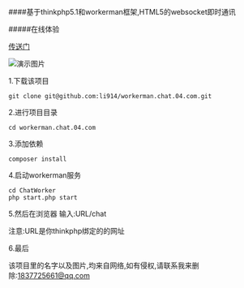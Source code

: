 ####基于thinkphp5.1和workerman框架,HTML5的websocket即时通讯

#####在线体验


[传送门](http://api.li914.com/chat)



![演示图片](https://github.com/li914/workerman.chat.04.com/blob/master/public/static/images/demo/01.png)






1.下载该项目

```
git clone git@github.com:li914/workerman.chat.04.com.git
```

2.进行项目目录

```
cd workerman.chat.04.com
```

3.添加依赖

```
composer install
```
4.启动workerman服务

```aidl
cd ChatWorker
php start.php start
```

5.然后在浏览器 输入:URL/chat

注意:URL是你thinkphp绑定的的网址

6.最后

该项目里的名字以及图片,均来自网络,如有侵权,请联系我来删除:1837725661@qq.com
